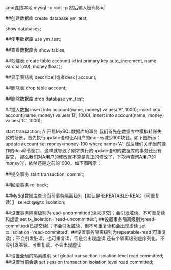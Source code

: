 cmd连接本地
mysql -u root -p
然后输入密码即可


##创建数据库
create database ym_test;

show databases;

##使用数据库
use ym_test;

##查看数据库表
show tables;

##创建表
create table account(
    id int primary key auto_increment,
    name varchar(40),
    money float
);

##显示表结构
describe|[或者desc] account;

##删除表
drop table account;

##删除数据库
drop database ym_test;

##插入数据
insert into account(name, money) values('A', 1000);
insert into account(name, money) values('B', 1000);
insert into account(name, money) values('C', 1000);

start transaction;    // 开启MySQL数据库的事务
我们首先在数据库中模拟转账失败的场景，首先执行update语句让A用户的money减少100块钱，如下图所示：
update account set money=money-100 where name='A';
然后我们关闭当前操作的dos命令窗口，这样就导致了刚才执行的update语句的数据库的事务还没有提交，
那么我们对A用户的修改就不算是真正的修改了，下次再查询A用户的money时，依然还是之前的1000，如下图所示：

##提交事务
start transaction;
commit;

##回滚事务
rollback;

##MySql数据库查询当前事务隔离级别【默认是REPEATABLE-READ（可重复读）】
select @@tx_isolation;

##设置事务隔离级别为read-uncommitted(读未提交)；会引发脏读、不可重复读和虚读
set tx_isolation='read-uncommitted';
##设置事务隔离级别为read-committed(已提交读)；不会引发脏读、但不可重复读和会出现虚读
set tx_isolation='read-committed';
##设置事务隔离级别为repeatable-read(可重复读)；不会引发脏读，也可重复读，但是会出现虚读
还有个隔离级别是序列化，不会引发脏读、可重复读、不会出现虚读

##设置全局的隔离级别
set global transaction isolation level read committed;
##设置当前会话
set session transaction isolation level read committed;